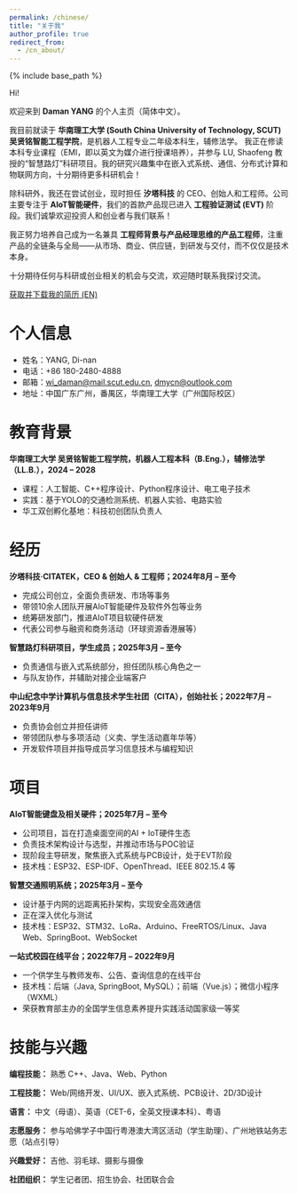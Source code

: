 ```yaml
---
permalink: /chinese/
title: "关于我"
author_profile: true
redirect_from: 
  - /cn_about/
---
```


{% include base_path %}

Hi!

欢迎来到 **Daman YANG** 的个人主页（简体中文）。

我目前就读于 **华南理工大学 (South China University of Technology, SCUT)** **吴贤铭智能工程学院**，是机器人工程专业二年级本科生，辅修法学。
我正在修读本科专业课程（EMI，即以英文为媒介进行授课培养），并参与 LU, Shaofeng 教授的“智慧路灯”科研项目。我的研究兴趣集中在嵌入式系统、通信、分布式计算和物联网方向，十分期待更多科研机会！

除科研外，我还在尝试创业，现时担任 **汐塔科技** 的 CEO、创始人和工程师。公司主要专注于 **AIoT智能硬件**，我们的首款产品现已进入 **工程验证测试 (EVT)** 阶段。我们诚挚欢迎投资人和创业者与我们联系！

我正努力培养自己成为一名兼具 **工程师背景与产品经理思维的产品工程师**，注重产品的全链条与全局——从市场、商业、供应链，到研发与交付，而不仅仅是技术本身。

十分期待任何与科研或创业相关的机会与交流，欢迎随时联系我探讨交流。

[获取并下载我的简历 (EN)](/files/Daman-YDN-CV-Oct_2_2025.pdf)

# 个人信息

* 姓名：YANG, Di-nan
* 电话：+86 180-2480-4888
* 邮箱：[wi_daman@mail.scut.edu.cn](mailto:wi_daman@mail.scut.edu.cn), [dmycn@outlook.com](mailto:dmycn@outlook.com)
* 地址：中国广东广州，番禺区，华南理工大学（广州国际校区）

# 教育背景

**华南理工大学 吴贤铭智能工程学院，机器人工程本科（B.Eng.），辅修法学（LL.B.），2024 – 2028**

* 课程：人工智能、C++程序设计、Python程序设计、电工电子技术
* 实践：基于YOLO的交通检测系统、机器人实验、电路实验
* 华工双创孵化基地：科技初创团队负责人

# 经历

**汐塔科技·CITATEK，CEO & 创始人 & 工程师；2024年8月 – 至今**

* 完成公司创立，全面负责研发、市场等事务
* 带领10余人团队开展AIoT智能硬件及软件外包等业务
* 统筹研发部门，推进AIoT项目软硬件研发
* 代表公司参与融资和商务活动（环球资源香港展等）

**智慧路灯科研项目，学生成员；2025年3月 – 至今**

* 负责通信与嵌入式系统部分，担任团队核心角色之一
* 与队友协作，并辅助对接企业端客户

**中山纪念中学计算机与信息技术学生社团（CITA），创始社长；2022年7月 – 2023年9月**

* 负责协会创立并担任讲师
* 带领团队参与多项活动（义卖、学生活动嘉年华等）
* 开发软件项目并指导成员学习信息技术与编程知识

# 项目

**AIoT智能键盘及相关硬件；2025年7月 – 至今**

* 公司项目，旨在打造桌面空间的AI + IoT硬件生态
* 负责技术架构设计与选型，并推动市场与POC验证
* 现阶段主导研发，聚焦嵌入式系统与PCB设计，处于EVT阶段
* 技术栈：ESP32、ESP-IDF、OpenThread、IEEE 802.15.4 等

**智慧交通照明系统；2025年3月 – 至今**

* 设计基于内网的远距离拓扑架构，实现安全高效通信
* 正在深入优化与测试
* 技术栈：ESP32、STM32、LoRa、Arduino、FreeRTOS/Linux、Java Web、SpringBoot、WebSocket

**一站式校园在线平台；2022年7月 – 2022年9月**

* 一个供学生与教师发布、公告、查询信息的在线平台
* 技术栈：后端（Java, SpringBoot, MySQL）；前端（Vue.js）；微信小程序（WXML）
* 荣获教育部主办的全国学生信息素养提升实践活动国家级一等奖

# 技能与兴趣

**编程技能：** 熟悉 C++、Java、Web、Python

**工程技能：** Web/网络开发、UI/UX、嵌入式系统、PCB设计、2D/3D设计

**语言：** 中文（母语）、英语（CET-6，全英文授课本科）、粤语

**志愿服务：** 参与哈佛学子中国行粤港澳大湾区活动（学生助理）、广州地铁站务志愿（站点引导）

**兴趣爱好：** 吉他、羽毛球、摄影与摄像

**社团组织：** 学生记者团、招生协会、社团联合会
